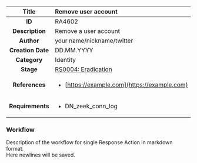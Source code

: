 | Title                       | Remove user account         |
|:---------------------------:|:--------------------|
| **ID**                      | RA4602            |
| **Description**             | Remove a user account   |
| **Author**                  | your name/nickname/twitter        |
| **Creation Date**           | DD.MM.YYYY |
| **Category**                | Identity      |
| **Stage**                   |[RS0004: Eradication](../Response_Stages/RS0004.md)| 
| **References** |<ul><li>[https://example.com](https://example.com)</li></ul>|
| **Requirements** |<ul><li>DN_zeek_conn_log</li></ul>|

### Workflow

Description of the workflow for single Response Action in markdown format.  
Here newlines will be saved.
